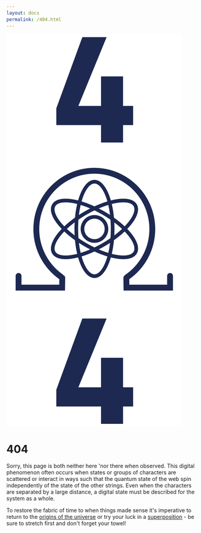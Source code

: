 ```yaml
---
layout: docs
permalink: /404.html
---
```


  <div class="grid">
    <div class="w3">
		<img src="/assets/404.png" alt="">
    </div>
    <div class="w9">
      <h1>404</h1>
		<p>Sorry, this page is both neither here 'nor there when observed. This digital phenomenon often occurs when states or groups of characters are scattered or interact in ways such that the quantum state of the web spin independently of the state of the other strings. Even when the characters are separated by a large distance, a digital state must be described for the system as a whole.</p>
		<p>To restore the fabric of time to when things made sense it's imperative to return to the <a href="https://www.google.com">origins of the universe</a> or try your luck in a <a href="https://docs.theqrl.org">superposition</a> - be sure to stretch first and don't forget your towel!</p>
    </div>
  </div>
<style>
  body .wrapper:nth-of-type(2) {
    background-color: transparent;
  }
  .w12 > h1 {
    display: none;
  }
</style>